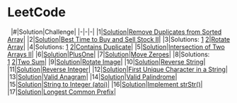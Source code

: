 # LeetCode
&nbsp;
|#|Solution|Challenge|
|-|-|-|
|1|[Solution](Array/RemoveDuplicatesFromSortedArray.java)|[Remove Duplicates from Sorted Array](https://leetcode.com/explore/interview/card/top-interview-questions-easy/92/array/727/)|
|2|[Solution](Array/BuySellStock.java)|[Best Time to Buy and Sell Stock II](https://leetcode.com/explore/interview/card/top-interview-questions-easy/92/array/564/)|
|3|Solutions: [1](Array/RotateArray.java#L1)&nbsp;[2](Array/RotateArray.java#L14)|[Rotate Array](https://leetcode.com/explore/interview/card/top-interview-questions-easy/92/array/646/)|
|4|Solutions: [1](Array/ContainsDuplicate.java#L1)&nbsp;[2](Array/ContainsDuplicate.java#L16)|[Contains Duplicate](https://leetcode.com/explore/interview/card/top-interview-questions-easy/92/array/578/)|
|5|[Solution](Array/IntersectionTwoArrays.java)|[Intersection of Two Arrays II](https://leetcode.com/explore/interview/card/top-interview-questions-easy/92/array/674/)|
|6|[Solution](Array/PlusOne.java)|[PlusOne](https://leetcode.com/explore/interview/card/top-interview-questions-easy/92/array/559/)|
|7|[Solution](Array/MoveZeroes.java)|[Move Zeroes](https://leetcode.com/explore/interview/card/top-interview-questions-easy/92/array/567/)|
|8|Solutions: [1](Array/TwoSum.java#L1)&nbsp;[2](Array/TwoSum.java#L14)|[Two Sum](https://leetcode.com/explore/interview/card/top-interview-questions-easy/92/array/546/)|
|9|[Solution](Array/RotateImage.java)|[Rotate Image](https://leetcode.com/explore/featured/card/top-interview-questions-easy/92/array/770/)|
|10|[Solution](Strings/ReverseString.java)|[Reverse String](https://leetcode.com/explore/featured/card/top-interview-questions-easy/127/strings/879/)|
|11|[Solution](Strings/ReverseInteger.java)|[Reverse Integer](https://leetcode.com/explore/featured/card/top-interview-questions-easy/127/strings/880/)|
|12|[Solution](Strings/FirstUniqueChar.java)|[First Unique Character in a String](https://leetcode.com/explore/featured/card/top-interview-questions-easy/127/strings/881/)|
|13|[Solution](Strings/ValidAnagram.java)|[Valid Anagram](https://leetcode.com/explore/featured/card/top-interview-questions-easy/127/strings/882/)|
|14|[Solution](Strings/ValidPalindrome.java)|[Valid Palindrome](https://leetcode.com/explore/featured/card/top-interview-questions-easy/127/strings/883/)|
|15|[Solution](Strings/Atoi.java)|[String to Integer (atoi)](https://leetcode.com/explore/featured/card/top-interview-questions-easy/127/strings/884/)|
|16|[Solution](Strings/strStr.java)|[Implement strStr()](https://leetcode.com/explore/featured/card/top-interview-questions-easy/127/strings/885/)|
|17|[Solution](Strings/LongestCommonPrefix.java)|[Longest Common Prefix](https://leetcode.com/explore/featured/card/top-interview-questions-easy/127/strings/887/)|
